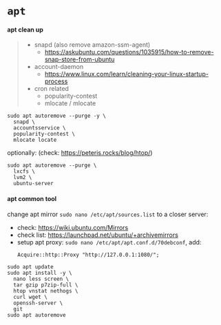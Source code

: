 # `apt`

#### apt clean up

> - snapd (also remove amazon-ssm-agent)
>   - https://askubuntu.com/questions/1035915/how-to-remove-snap-store-from-ubuntu
> - account-daemon
>   - https://www.linux.com/learn/cleaning-your-linux-startup-process
> - cron related
>   - popularity-contest
>   - mlocate / mlocate

```shell script
sudo apt autoremove --purge -y \
  snapd \
  accountsservice \
  popularity-contest \
  mlocate locate
```

optionally: (check: https://peteris.rocks/blog/htop/)
```shell script
sudo apt autoremove --purge \
  lxcfs \
  lvm2 \
  ubuntu-server
```


#### apt common tool

change apt mirror `sudo nano /etc/apt/sources.list` to a closer server:
- check: https://wiki.ubuntu.com/Mirrors
- check list: https://launchpad.net/ubuntu/+archivemirrors
- setup apt proxy: `sudo nano /etc/apt/apt.conf.d/70debconf`, add:
  ```
  Acquire::http::Proxy "http://127.0.0.1:1080/";
  ```

```shell script
sudo apt update
sudo apt install -y \
  nano less screen \
  tar gzip p7zip-full \
  htop vnstat nethogs \
  curl wget \
  openssh-server \
  git
sudo apt autoremove
```
